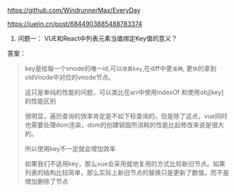 https://github.com/WindrunnerMax/EveryDay

https://juejin.cn/post/6844903885488783374

1. 问题一：
   VUE和React中列表元素当值绑定Key值的意义？

答案：

> key是给每一个vnode的唯一id,可以`依靠key`,在diff中更`准确`, 更`快`的拿到oldVnode中对应的vnode节点。
>
> 这只是单纯的性能的问题，可以类比在arr中使用indexOf 和使用obj[key] 的性能区别
>
> 很明显，遍历查询的效率肯定是不如下标查询的，但是除了这点，vue同时也需要处理dom渲染，dom的创建销毁所消耗的性能比起修改来说是很大的。
>
> 所以使用key不一定就会增加效率
>
> 如果我们不适用key，那么vue会采用就地复用的方式比较新旧节点。如果列表的结构比较简单，那么实际上新旧节点的替换只是更新了数值，而不是增加删除了节点
